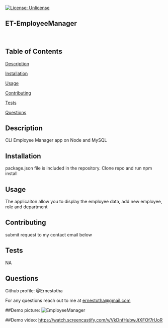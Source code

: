 
[![License: Unlicense](https://img.shields.io/badge/license-Unlicense-blue.svg)](http://unlicense.org/)

## **ET-EmployeeManager**

<br>




## Table of Contents


[Description](#Description)

[Installation](#Installation)

[Usage](#Usage)

[Contributing](#Contributing)

[Tests](#Tests)

[Questions](#Questions)


## <a id="Description"> Description </a> 

CLI Employee Manager app on Node and MySQL


## <a id="Installation"> Installation </a> 

package.json file is included in the repository. Clone repo and run npm install


## <a id="Usage"> Usage </a> 

The applicaiton allow you to display the employee data, add new employee, role and department


## <a id="Contributing"> Contributing </a> 

submit request to my contact email below


## <a id=Tests> Tests </a> 

NA 





## <a id=Questions> Questions </a> 

Github profile: @Ernestotha 




For any questions reach out to me at ernestotha@gmail.com

##Demo picture:
![EmployeeManager](https://user-images.githubusercontent.com/23125242/151691930-7894c692-9830-4e45-856f-c8ee2122a454.jpg)


##Demo video:
https://watch.screencastify.com/v/VkDnfHubwJtXFOf7rUoR
